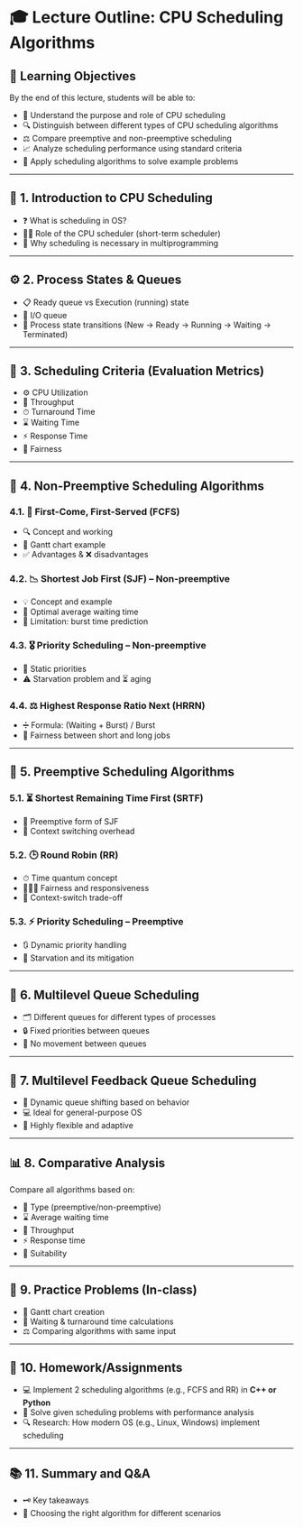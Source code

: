 # 🎓 Lecture Outline: CPU Scheduling Algorithms

## 🎯 Learning Objectives  
By the end of this lecture, students will be able to:

- 🧠 Understand the purpose and role of CPU scheduling  
- 🔍 Distinguish between different types of CPU scheduling algorithms  
- ⚖️ Compare preemptive and non-preemptive scheduling  
- 📈 Analyze scheduling performance using standard criteria  
- 🧪 Apply scheduling algorithms to solve example problems  

---

## 🧠 1. Introduction to CPU Scheduling

- ❓ What is scheduling in OS?  
- 👨‍💻 Role of the CPU scheduler (short-term scheduler)  
- 🔄 Why scheduling is necessary in multiprogramming  

---

## ⚙️ 2. Process States & Queues

- 📋 Ready queue vs Execution (running) state  
- 💾 I/O queue  
- 🔄 Process state transitions (New → Ready → Running → Waiting → Terminated)  

---

## 🧩 3. Scheduling Criteria (Evaluation Metrics)

- ⚙️ CPU Utilization  
- 🚀 Throughput  
- ⏱ Turnaround Time  
- ⌛ Waiting Time  
- ⚡ Response Time  
- 🤝 Fairness  

---

## 🛑 4. Non-Preemptive Scheduling Algorithms

### 4.1. 🧭 First-Come, First-Served (FCFS)

- 🔍 Concept and working  
- 🧾 Gantt chart example  
- ✅ Advantages & ❌ disadvantages  

### 4.2. 📉 Shortest Job First (SJF) – Non-preemptive

- 💡 Concept and example  
- 🥇 Optimal average waiting time  
- 🧮 Limitation: burst time prediction  

### 4.3. 🎖 Priority Scheduling – Non-preemptive

- 🧱 Static priorities  
- ⚠️ Starvation problem and ⏳ aging  

### 4.4. ⚖️ Highest Response Ratio Next (HRRN)

- ➗ Formula: (Waiting + Burst) / Burst  
- 🤝 Fairness between short and long jobs  

---

## 🔁 5. Preemptive Scheduling Algorithms

### 5.1. ⏳ Shortest Remaining Time First (SRTF)

- 🔁 Preemptive form of SJF  
- 🔄 Context switching overhead  

### 5.2. 🕒 Round Robin (RR)

- ⏱ Time quantum concept  
- 🧑‍🤝‍🧑 Fairness and responsiveness  
- 🧮 Context-switch trade-off  

### 5.3. ⚡ Priority Scheduling – Preemptive

- 🔃 Dynamic priority handling  
- 🚫 Starvation and its mitigation  

---

## 🧱 6. Multilevel Queue Scheduling

- 🗂 Different queues for different types of processes  
- 🔒 Fixed priorities between queues  
- 🚫 No movement between queues  

---

## 🔁 7. Multilevel Feedback Queue Scheduling

- 🔄 Dynamic queue shifting based on behavior  
- 💻 Ideal for general-purpose OS  
- 🧩 Highly flexible and adaptive  

---

## 📊 8. Comparative Analysis

Compare all algorithms based on:

- 🧮 Type (preemptive/non-preemptive)  
- ⌛ Average waiting time  
- 🚀 Throughput  
- ⚡ Response time  
- 📌 Suitability  

---

## 🧪 9. Practice Problems (In-class)

- 🧾 Gantt chart creation  
- 🧮 Waiting & turnaround time calculations  
- ⚖️ Comparing algorithms with same input  

---

## 📝 10. Homework/Assignments

- 💻 Implement 2 scheduling algorithms (e.g., FCFS and RR) in **C++ or Python**  
- 🧪 Solve given scheduling problems with performance analysis  
- 🔍 Research: How modern OS (e.g., Linux, Windows) implement scheduling  

---

## 📚 11. Summary and Q&A

- 🗝 Key takeaways  
- 🎯 Choosing the right algorithm for different scenarios  